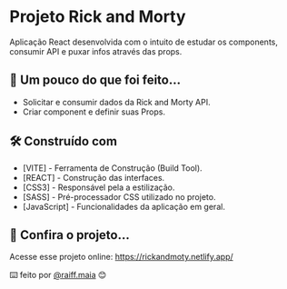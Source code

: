 # Projeto Rick and Morty

Aplicação React desenvolvida com o intuito de estudar os components, consumir API e puxar infos através das props. 

## 🚀 Um pouco do que foi feito...

- Solicitar e consumir dados da Rick and Morty API.
- Criar component e definir suas Props.

## 🛠️ Construído com

- [VITE] - Ferramenta de Construção (Build Tool).
- [REACT] - Construção das interfaces. 
- [CSS3] - Responsável pela a estilização.
- [SASS] - Pré-processador CSS utilizado no projeto.
- [JavaScript] - Funcionalidades da aplicação em geral.

## 📌 Confira o projeto...

Acesse esse projeto online: https://rickandmoty.netlify.app/

⌨️ feito por [@raiff.maia](https://gist.github.com/rmaiafrontend) 😊
